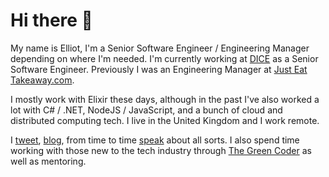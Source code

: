 # Hi there :wave:

My name is Elliot, I'm a Senior Software Engineer / Engineering Manager depending on where I'm needed. I'm currently working at [DICE](https://dice.fm) as a Senior Software Engineer. Previously I was an Engineering Manager at [Just Eat Takeaway.com](https://www.justeattakeaway.com/).

I mostly work with Elixir these days, although in the past I've also worked a lot with C# / .NET, NodeJS / JavaScript, and a bunch of cloud and distributed computing tech. I live in the United Kingdom and I work remote.

I [tweet](https://twitter.com/elliotblackburn), [blog](https://www.elliotblackburn.com), from time to time [speak](https://speakerdeck.com/bluehatbrit) about all sorts. I also spend time working with those new to the tech industry through [The Green Coder](https://www.thegreencoder.com) as well as mentoring.
